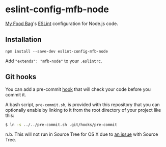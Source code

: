# eslint-config-mfb-node

[My Food Bag](https://github.com/MyFoodBag)'s [ESLint](http://eslint.org/) configuration for Node.js code.

## Installation

```
npm install --save-dev eslint-config-mfb-node
```

Add `"extends": "mfb-node"` to your `.eslintrc`.

## Git hooks

You can add a pre-commit [hook](https://www.atlassian.com/git/tutorials/git-hooks/) that will check your code before you commit it.

A bash script, `pre-commit.sh`, is provided with this repository that you can optionally enable by linking to it from the root directory of your project like this:

```bash
$ ln -s ../../pre-commit.sh .git/hooks/pre-commit
```

n.b. This will not run in Source Tree for OS X due to [an issue](https://jira.atlassian.com/browse/SRCTREE-3126) with Source Tree.
